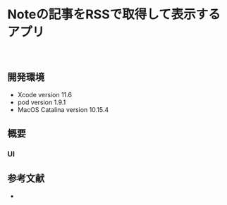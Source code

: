 Noteの記事をRSSで取得して表示するアプリ
====
　
## 開発環境
- Xcode version 11.6
- pod version 1.9.1
- MacOS Catalina version 10.15.4

## 概要
### UI  

## 参考文献
- 

